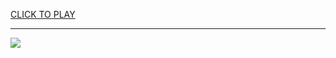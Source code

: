 
<a href="https://premium76.site?title=getaway_shootout_unblocked_games&ref=13M">CLICK TO PLAY</a></h3>
<hr>

<a href="https://premium76.site?title=getaway_shootout_unblocked_games&ref=13M"><img src="https://clearcache.store/games.png"></a>


